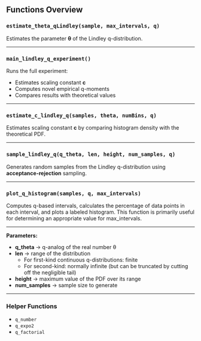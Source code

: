 ## Functions Overview

### `estimate_theta_qLindley(sample, max_intervals, q)`
Estimates the parameter **θ** of the Lindley q-distribution.

---

### `main_lindley_q_experiment()`
Runs the full experiment:
- Estimates scaling constant **c**
- Computes novel empirical q-moments
- Compares results with theoretical values

---

### `estimate_c_lindley_q(samples, theta, numBins, q)`
Estimates scaling constant **c** by comparing histogram density with the theoretical PDF.

---

### `sample_lindley_q(q_theta, len, height, num_samples, q)`
Generates random samples from the Lindley q-distribution using **acceptance-rejection** sampling.

---

### `plot_q_histogram(samples, q, max_intervals)`
Computes q-based intervals, calculates the percentage of data points in each interval, and plots a labeled histogram.  This function is primarily useful for determining an appropriate value for max_intervals.


---

**Parameters:**
- **q_theta** → q-analog of the real number θ  
- **len** → range of the distribution  
  - For first-kind continuous q-distributions: finite  
  - For second-kind: normally infinite (but can be truncated by cutting off the negligible tail)  
- **height** → maximum value of the PDF over its range  
- **num_samples** → sample size to generate  

---

### Helper Functions
- `q_number`
- `q_expo2`
- `q_factorial`
